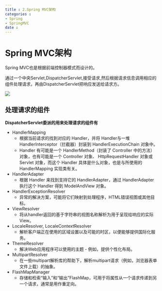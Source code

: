 ```yaml
---
title : 2.Spring MVC架构
categories : 
- Spring
- SpringMVC
date : 
---
```


# Spring MVC架构

Spring MVC也是根据前端控制器模式而设计的。

通过一个中央Servlet,DispatcherServlet,接受请求,然后根据请求信息调用相应的组件处理请求，再由DispatcherServlet把响应发送给请求方。

![](https://images2015.cnblogs.com/blog/932062/201609/932062-20160909153624488-530274633.png)

## 处理请求的组件

**DispatcherServlet委派的用来处理请求的组件有**

- HandlerMapping
    - 根据当前请求的找到对应的 Handler，并将 Handler与一堆HandlerInterceptor（拦截器）封装到 HandlerExecutionChain 对象中。
    - Handler 有可能是一个 HandlerMethod（封装了 Controller 中的方法）对象，也有可能是一个 Controller 
        对象、 HttpRequestHandler 对象或 Servlet 对象，而这个 Handler 具体是什么对象，也是与所使用的 
        HandlerMapping 实现类有关。
- HandlerAdapter
    - 根据 Handler 来找到支持它的 HandlerAdapter，通过 HandlerAdapter 执行这个 Handler 得到 ModelAndView 对象。
- HandlerExceptionResolver
    - 异常的解决方案，可能将它们映射到处理程序，HTML错误视图或其他目标。 
- ViewResolver
    - 将从handler返回的基于字符串的视图名称解析为用于呈现给响应的实际View。
- LocaleResolver, LocaleContextResolver
    - 解析客户端正在使用的区域设置以及可能的时区，以便能够提供国际化服务。
- ThemeResolver
    - 解决Web应用程序可以使用的主题 - 例如，提供个性化布局。
- MultipartResolver
    - 在一些multipart解析库的帮助下，解析multipart请求（例如，浏览器表单文件上载）的抽象。
- FlashMapManager
    - 存储和检索“输入”和“输出”FlashMap，可用于将属性从一个请求传递到另一个请求，通常是用作重定向。